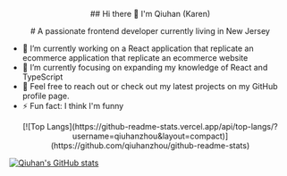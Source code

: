 <p align="center">
## Hi there 👋 I'm Qiuhan (Karen)
</p>
 

<p align="center">
# A passionate frontend developer currently living in New Jersey
</p>

- 🔭 I’m currently working on a React application that replicate an ecommerce application that replicate an ecommerce website
- 🌱 I’m currently focusing on expanding my knowledge of React and TypeScript 
- 👋 Feel free to reach out or check out my latest projects on my GitHub profile page.
- ⚡  Fun fact: I think I'm funny
 
<p align="center">
[![Top Langs](https://github-readme-stats.vercel.app/api/top-langs/?username=qiuhanzhou&layout=compact)](https://github.com/qiuhanzhou/github-readme-stats)
 
 [![Qiuhan's GitHub stats](https://github-readme-stats.vercel.app/api?username=qiuhanzhou)](https://github.com/qiuhanzhou/github-readme-stats)

</p>


